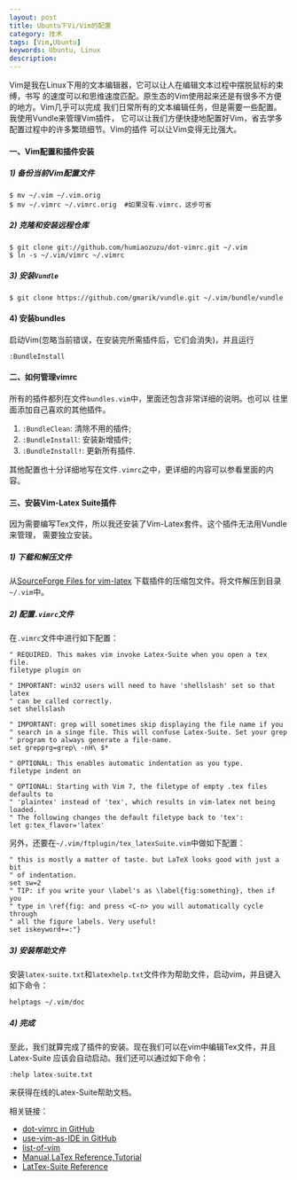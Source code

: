 ```yaml
---
layout: post
title: Ubuntu下Vi/Vim的配置
category: 技术
tags: [Vim,Ubuntu]
keywords: Ubuntu, Linux
description: 
---
```


Vim是我在Linux下用的文本编辑器，它可以让人在编辑文本过程中摆脱鼠标的束缚，书写
的速度可以和思维速度匹配。原生态的Vim使用起来还是有很多不方便的地方。Vim几乎可以完成
我们日常所有的文本编辑任务，但是需要一些配置。我使用Vundle来管理Vim插件，
它可以让我们方便快捷地配置好Vim，省去学多配置过程中的许多繁琐细节。Vim的插件
可以让Vim变得无比强大。     


#### **一、Vim配置和插件安装**    

##### **1) 备份当前Vim配置文件**   

```shell
$ mv ~/.vim ~/.vim.orig
$ mv ~/.vimrc ~/.vimrc.orig  #如果没有.vimrc，这步可省
```

##### **2) 克隆和安装远程仓库**   

```shell
$ git clone git://github.com/humiaozuzu/dot-vimrc.git ~/.vim
$ ln -s ~/.vim/vimrc ~/.vimrc
```

##### **3) 安装`Vundle`**   

```shell
$ git clone https://github.com/gmarik/vundle.git ~/.vim/bundle/vundle
```

#### **4) 安装bundles**   
启动Vim(忽略当前错误，在安装完所需插件后，它们会消失)，并且运行   

```vim
:BundleInstall
```

#### **二、如何管理vimrc**   
所有的插件都列在文件`bundles.vim`中，里面还包含非常详细的说明。也可以
往里面添加自己喜欢的其他插件。   

1. `:BundleClean`: 清除不用的插件;
2. `:BundleInstall`: 安装新增插件;
3. `:BundleInstall!`: 更新所有插件.

其他配置也十分详细地写在文件`.vimrc`之中，更详细的内容可以参看里面的内容。


#### **三、安装Vim-Latex Suite插件**
因为需要编写Tex文件，所以我还安装了Vim-Latex套件。这个插件无法用Vundle来管理，
需要独立安装。   

##### **1) 下载和解压文件**
从[SourceForge Files for vim-latex](https://sourceforge.net/projects/vim-latex/files/)
下载插件的压缩包文件。将文件解压到目录`~/.vim`中。    

##### **2) 配置`.vimrc`文件**
在`.vimrc`文件中进行如下配置：   

```vim
" REQUIRED. This makes vim invoke Latex-Suite when you open a tex file.
filetype plugin on

" IMPORTANT: win32 users will need to have 'shellslash' set so that latex
" can be called correctly.
set shellslash

" IMPORTANT: grep will sometimes skip displaying the file name if you
" search in a singe file. This will confuse Latex-Suite. Set your grep
" program to always generate a file-name.
set grepprg=grep\ -nH\ $*

" OPTIONAL: This enables automatic indentation as you type.
filetype indent on

" OPTIONAL: Starting with Vim 7, the filetype of empty .tex files defaults to
" 'plaintex' instead of 'tex', which results in vim-latex not being loaded.
" The following changes the default filetype back to 'tex':
let g:tex_flavor='latex'

```

另外，还要在`~/.vim/ftplugin/tex_latexSuite.vim`中做如下配置：   

```vim
" this is mostly a matter of taste. but LaTeX looks good with just a bit
" of indentation.
set sw=2
" TIP: if you write your \label's as \label{fig:something}, then if you
" type in \ref{fig: and press <C-n> you will automatically cycle through
" all the figure labels. Very useful!
set iskeyword+=:"}
```

##### **3) 安装帮助文件**
安装`latex-suite.txt`和`latexhelp.txt`文件作为帮助文件，启动vim，并且键入
如下命令：   

```vim
helptags ~/.vim/doc
```

##### **4) 完成**
至此，我们就算完成了插件的安装。现在我们可以在vim中编辑Tex文件，并且Latex-Suite
应该会自动启动。我们还可以通过如下命令：   

```vim
:help latex-suite.txt
```
来获得在线的Latex-Suite帮助文档。



相关链接：
- [dot-vimrc in GitHub](https://github.com/humiaozuzu/dot-vimrc)   
- [use-vim-as-IDE in GitHub](https://github.com/yangyangwithgnu/use_vim_as_ide)   
- [list-of-vim](http://mirnazim.org/writings/vim-plugins-i-use/)    
- [Manual,LaTex Reference,Tutorial](http://vim-latex.sourceforge.net/index.php?subject=manual&title=Tutorial#tutorial)    
- [LatTex-Suite Reference](http://vim-latex.sourceforge.net/documentation/latex-suite.html#recommended-settings)    

